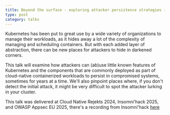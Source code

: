 ```yaml
---
title: Beyond the surface - exploring attacker persistence strategies in Kubernetes
type: post
category: talks
---
```


Kubernetes has been put to great use by a wide variety of organizations to manage their workloads, as it hides away a lot of the complexity of managing and scheduling containers. But with each added layer of abstraction, there can be new places for attackers to hide in darkened corners.

This talk will examine how attackers can (ab)use little known features of Kubernetes and the components that are commonly deployed as part of cloud-native containerized workloads to persist in compromised systems, sometimes for years at a time. We'll also pinpoint places where, if you don't detect the initial attack, it might be very difficult to spot the attacker lurking in your cluster.

This talk was delivered at Cloud Native Rejekts 2024, Insomni'hack 2025, and OWASP Appsec EU 2025, there's a recording from Insomni'hack [here](https://youtu.be/4L8Dg_QSx30?si=ja2w_n335rifFuzL)